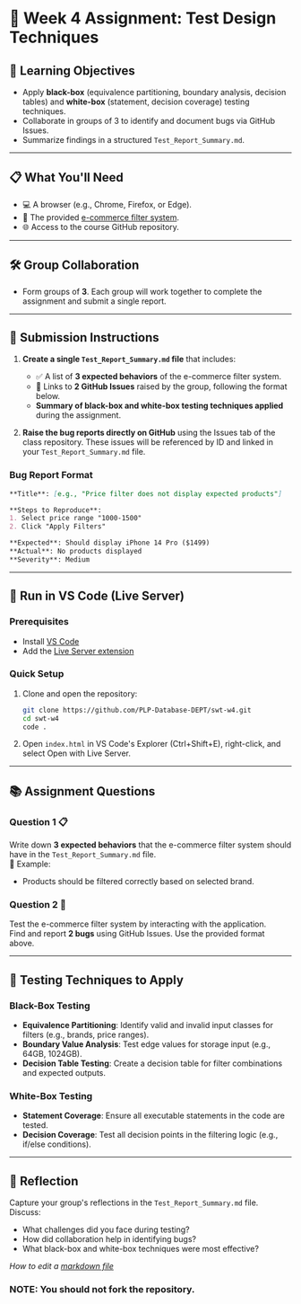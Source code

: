 # 🧪 Week 4 Assignment: Test Design Techniques 

## 🎯 **Learning Objectives**
* Apply **black-box** (equivalence partitioning, boundary analysis, decision tables) and **white-box** (statement, decision coverage) testing techniques.
* Collaborate in groups of 3 to identify and document bugs via GitHub Issues.
* Summarize findings in a structured `Test_Report_Summary.md`.

---

## 📋 **What You'll Need**
* 💻 A browser (e.g., Chrome, Firefox, or Edge).
* 📂 The provided [e-commerce filter system](index.html).
* 🌐 Access to the course GitHub repository.

---

## 🛠️ **Group Collaboration**
- Form groups of **3**. Each group will work together to complete the assignment and submit a single report.

---

## 📝 **Submission Instructions**  
1. **Create a single `Test_Report_Summary.md` file** that includes:
   - ✅ A list of **3 expected behaviors** of the e-commerce filter system.
   - 🔗 Links to **2 GitHub Issues** raised by the group, following the format below.
   - **Summary of black-box and white-box testing techniques applied** during the assignment.

2. **Raise the bug reports directly on GitHub** using the Issues tab of the class repository. These issues will be referenced by ID and linked in your `Test_Report_Summary.md` file.

### Bug Report Format
```markdown
**Title**: [e.g., "Price filter does not display expected products"]

**Steps to Reproduce**:
1. Select price range "1000-1500"
2. Click "Apply Filters"

**Expected**: Should display iPhone 14 Pro ($1499)  
**Actual**: No products displayed  
**Severity**: Medium
```

---

## 🚀 **Run in VS Code (Live Server)**

### **Prerequisites**
- Install [VS Code](https://code.visualstudio.com/download)
- Add the [Live Server extension](https://marketplace.visualstudio.com/items?itemName=ritwickdey.LiveServer)

### **Quick Setup**
1. Clone and open the repository:
   ```bash
   git clone https://github.com/PLP-Database-DEPT/swt-w4.git
   cd swt-w4
   code .
   ```

2. Open `index.html` in VS Code's Explorer (Ctrl+Shift+E), right-click, and select Open with Live Server.

---

## 📚 **Assignment Questions**

### Question 1 📋  
Write down **3 expected behaviors** that the e-commerce filter system should have in the `Test_Report_Summary.md` file.  
📌 Example:
* Products should be filtered correctly based on selected brand.

### Question 2 🐛  
Test the e-commerce filter system by interacting with the application.  
Find and report **2 bugs** using GitHub Issues. Use the provided format above.

---

## 🧪 **Testing Techniques to Apply**

### Black-Box Testing
- **Equivalence Partitioning**: Identify valid and invalid input classes for filters (e.g., brands, price ranges).
- **Boundary Value Analysis**: Test edge values for storage input (e.g., 64GB, 1024GB).
- **Decision Table Testing**: Create a decision table for filter combinations and expected outputs.

### White-Box Testing
- **Statement Coverage**: Ensure all executable statements in the code are tested.
- **Decision Coverage**: Test all decision points in the filtering logic (e.g., if/else conditions).

---

## 💭 **Reflection**  
Capture your group's reflections in the `Test_Report_Summary.md` file. Discuss:
- What challenges did you face during testing?
- How did collaboration help in identifying bugs?
- What black-box and white-box techniques were most effective?

*How to edit a [markdown file](https://www.markdownguide.org/basic-syntax/#headings)*

### NOTE: You should not fork the repository.
